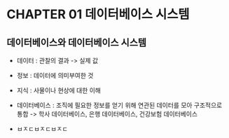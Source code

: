 # CHAPTER 01 데이터베이스 시스템
## 데이터베이스와 데이터베이스 시스템

- 데이터 : 관찰의 결과 -> 실제 값
- 정보 : 데이터에 의미부여한 것
- 지식 : 사물이나 현상에 대한 이해
- 데이터베이스 : 조직에 필요한 정보를 얻기 위해 연관된 데이터를 모아 구조적으로 통합
   -> 학사 데이터베이스, 은행 데이터베이스, 건강보험 데이터베이스

- ㅂㅈㄷㅂㅈㄷㅂㅈㄷ 